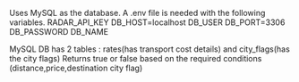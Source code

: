 Uses MySQL as the database.
A .env file is needed with the following variables.
RADAR_API_KEY
DB_HOST=localhost
DB_USER
DB_PORT=3306
DB_PASSWORD
DB_NAME

MySQL DB has 2 tables : rates(has transport cost details) and city_flags(has the city flags)
Returns true or false based on the required conditions (distance,price,destination city flag)
